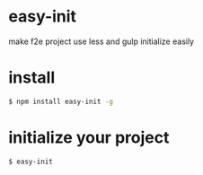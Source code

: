 easy-init
=========

make f2e project use less and gulp initialize easily

# install #

```bash
$ npm install easy-init -g
```

# initialize your project #

```bash
$ easy-init
```